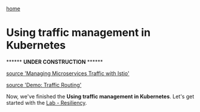 [home](README.md)
# Using traffic management in Kubernetes

****** **UNDER CONSTRUCTION** ******

[source 'Managing Microservices Traffic with Istio'](https://haralduebele.blog/2019/03/11/managing-microservices-traffic-with-istio/)

[source 'Demo: Traffic Routing'](../documentation/DemoTrafficRouting.md)

Now, we've finished the **Using traffic management in Kubernetes**.
Let's get started with the [Lab - Resiliency](05-resiliency.md).